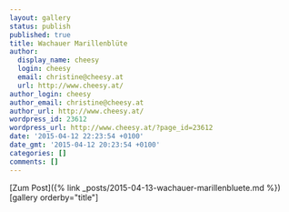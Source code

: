 ```yaml
---
layout: gallery
status: publish
published: true
title: Wachauer Marillenblüte
author:
  display_name: cheesy
  login: cheesy
  email: christine@cheesy.at
  url: http://www.cheesy.at/
author_login: cheesy
author_email: christine@cheesy.at
author_url: http://www.cheesy.at/
wordpress_id: 23612
wordpress_url: http://www.cheesy.at/?page_id=23612
date: '2015-04-12 22:23:54 +0100'
date_gmt: '2015-04-12 20:23:54 +0100'
categories: []
comments: []
---
```


[Zum Post]({% link _posts/2015-04-13-wachauer-marillenbluete.md %})
[gallery orderby="title"]
